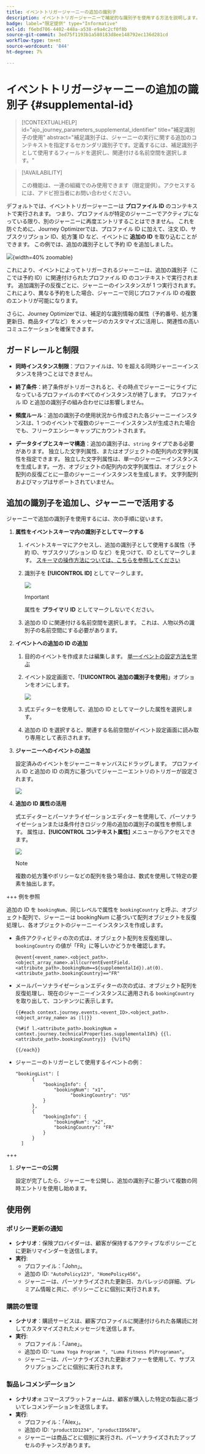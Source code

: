 ```yaml
---
title: イベントトリガージャーニーの追加の識別子
description: イベントトリガージャーニーで補足的な識別子を使用する方法を説明します。
badge: label="限定提供" type="Informative"
exl-id: f6ebd706-4402-448a-a538-e9a4c2cf0f8b
source-git-commit: 3ed75f1193b1a580183d8ee148792ec136d281cd
workflow-type: tm+mt
source-wordcount: '844'
ht-degree: 7%

---
```


# イベントトリガージャーニーの追加の識別子 {#supplemental-id}

>[!CONTEXTUALHELP]
>id="ajo_journey_parameters_supplemental_identifier"
>title="補足識別子の使用"
>abstract="補足識別子は、ジャーニーの実行に関する追加のコンテキストを指定するセカンダリ識別子です。定義するには、補足識別子として使用するフィールドを選択し、関連付ける名前空間を選択します。"

>[!AVAILABILITY]
>
>この機能は、一連の組織でのみ使用できます（限定提供）。アクセスするには、アドビ担当者にお問い合わせください。

デフォルトでは、イベントトリガージャーニーは **プロファイル ID** のコンテキストで実行されます。 つまり、プロファイルが特定のジャーニーでアクティブになっている限り、別のジャーニーに再度エントリすることはできません。 これを防ぐために、Journey Optimizerでは、プロファイル ID に加えて、注文 ID、サブスクリプション ID、処方箋 ID など、イベントに **追加の ID** を取り込むことができます。
この例では、追加の識別子として予約 ID を追加しました。

![](assets/event-supplemental-id.png){width=40% zoomable}

これにより、イベントによってトリガーされるジャーニーは、追加の識別子（ここでは予約 ID）に関連付けられたプロファイル ID のコンテキストで実行されます。 追加識別子の反復ごとに、ジャーニーのインスタンスが 1 つ実行されます。 これにより、異なる予約をした場合、ジャーニーで同じプロファイル ID の複数のエントリが可能になります。

さらに、Journey Optimizerでは、補足的な識別情報の属性（予約番号、処方箋更新日、商品タイプなど）をメッセージのカスタマイズに活用し、関連性の高いコミュニケーションを確保できます。<!--Example: A healthcare provider can send renewal reminders for each prescription in a patient's profile.-->

## ガードレールと制限

* **同時インスタンス制限**：プロファイルは、10 を超える同時ジャーニーインスタンスを持つことはできません。

<!--* **Array depth**: Supplemental identifier objects can have a maximum depth of 3 levels (2 levels of nesting).

    +++Example

    ```
    [
    (level 1) "Atorvastatin" : {
    "description" : "used to lower cholesterol",
    "renewal_date" : "11/20/25",
    "dosage" : "10mg"
    (level 2) "ingredients" : [
    (level 3) "Atorvastatin calcium",
    "lactose monohydrate",
    "microcrystalline cellulose",
    "other" ]
    }
    ]
    ```

    +++
-->
* **終了条件**：終了条件がトリガーされると、その時点でジャーニーにライブになっているプロファイルのすべてのインスタンスが終了します。 プロファイル ID と追加の識別子の組み合わせには影響しません。

* **頻度ルール**：追加の識別子の使用状況から作成された各ジャーニーインスタンスは、1 つのイベントで複数のジャーニーインスタンスが生成された場合でも、フリークエンシーキャップにカウントされます。

* **データタイプとスキーマ構造**：追加の識別子は、`string` タイプである必要があります。 独立した文字列属性、またはオブジェクトの配列内の文字列属性を指定できます。 独立した文字列属性は、単一のジャーニーインスタンスを生成します。一方、オブジェクトの配列内の文字列属性は、オブジェクト配列の反復ごとに一意のジャーニーインスタンスを生成します。 文字列配列およびマップはサポートされていません。

## 追加の識別子を追加し、ジャーニーで活用する

ジャーニーで追加の識別子を使用するには、次の手順に従います。

1. **属性をイベントスキーマ内の識別子としてマークする**

   1. イベントスキーマにアクセスし、追加の識別子として使用する属性（予約 ID、サブスクリプション ID など）を見つけて、ID としてマークします。 [ スキーマの操作方法については、こちらを参照してください ](../data/get-started-schemas.md)

   1. 識別子を **[!UICONTROL ID]** としてマークします。

      ![](assets/supplemental-ID-schema.png)

      >[!IMPORTANT]
      >
      >属性を **プライマリ ID** としてマークしないでください。

   1. 追加の ID に関連付ける名前空間を選択します。 これは、人物以外の識別子の名前空間にする必要があります。

1. **イベントへの追加の ID の追加**

   1. 目的のイベントを作成または編集します。 [ 単一イベントの設定方法を学ぶ ](../event/about-creating.md)

   1. イベント設定画面で、「**[!UICONTROL 追加の識別子を使用]**」オプションをオンにします。

      ![](assets/supplemental-ID-event.png)

   1. 式エディターを使用して、追加の ID としてマークした属性を選択します。

   1. 追加の ID を選択すると、関連する名前空間がイベント設定画面に読み取り専用として表示されます。

1. **ジャーニーへのイベントの追加**

   設定済みのイベントをジャーニーキャンバスにドラッグします。 プロファイル ID と追加の ID の両方に基づいてジャーニーエントリのトリガーが設定されます。

   ![](assets/supplemental-ID-journey.png)

1. **追加の ID 属性の活用**

   式エディターとパーソナライゼーションエディターを使用して、パーソナライゼーションまたは条件付きロジック用の追加の識別子の属性を参照します。 属性は、**[!UICONTROL コンテキスト属性]** メニューからアクセスできます。

   ![](assets/supplemental-ID-perso.png)

   >[!NOTE]
   >
   >複数の処方箋やポリシーなどの配列を扱う場合は、数式を使用して特定の要素を抽出します。

+++ 例を参照

   追加の ID を `bookingNum`、同じレベルで属性を `bookingCountry` と呼ぶ、オブジェクト配列で、ジャーニーは bookingNum に基づいて配列オブジェクトを反復処理し、各オブジェクトのジャーニーインスタンスを作成します。

   * 条件アクティビティの次の式は、オブジェクト配列を反復処理し、`bookingCountry` の値が「FR」に等しいかどうかを確認します。

     ```
     @event{<event_name>.<object_path>.<object_array_name>.all(currentEventField.<attribute_path>.bookingNum==${supplementalId}).at(0).<attribute_path>.bookingCountry}=="FR"
     ```

   * メールパーソナライゼーションエディターの次の式は、オブジェクト配列を反復処理し、現在のジャーニーインスタンスに適用される `bookingCountry` を取り出して、コンテンツに表示します。

     ```
     {{#each context.journey.events.<event_ID>.<object_path>.<object_array_name> as |l|}} 
     
     {%#if l.<attribute_path>.bookingNum = context.journey.technicalProperties.supplementalId%} {{l.<attribute_path>.bookingCountry}}  {%/if%}
     
     {{/each}}
     ```

   * ジャーニーのトリガーとして使用するイベントの例：

     ```
     "bookingList": [
           {
               "bookingInfo": {
                   "bookingNum": "x1",
                         "bookingCountry": "US"
               }
           },
           {
               "bookingInfo": {
                   "bookingNum": "x2",
                   "bookingCountry": "FR"
               }
           }
       ]
     ```

+++

1. **ジャーニーの公開**

   設定が完了したら、ジャーニーを公開し、追加の識別子に基づいて複数の同時エントリを使用し始めます。

## 使用例

### **ポリシー更新の通知**

* **シナリオ**：保険プロバイダーは、顧客が保持するアクティブなポリシーごとに更新リマインダーを送信します。
* **実行**:
   * プロファイル：「John」。
   * 追加の ID: `"AutoPolicy123", "HomePolicy456"`。
   * ジャーニーは、パーソナライズされた更新日、カバレッジの詳細、プレミアム情報と共に、ポリシーごとに個別に実行されます。

### **購読の管理**

* **シナリオ**：購読サービスは、顧客プロファイルに関連付けられた各購読に対してカスタマイズされたメッセージを送信します。
* **実行**:
   * プロファイル：「Jane」。
   * 追加の ID: `"Luma Yoga Program ", "Luma Fitness PlPrograman"`。
   * ジャーニーは、パーソナライズされた更新オファーを使用して、サブスクリプションごとに個別に実行されます。

### **製品レコメンデーション**

* **シナリオ**:e コマースプラットフォームは、顧客が購入した特定の製品に基づいてレコメンデーションを送信します。
* **実行**:
   * プロファイル：「Alex」。
   * 追加の ID: `"productID1234", "productID5678"`。
   * ジャーニーは商品ごとに個別に実行され、パーソナライズされたアップセルのチャンスがあります。
